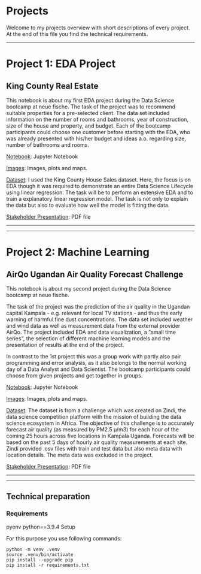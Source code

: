 # Projects

Welcome to my projects overview with short descriptions of every project.
At the end of this file you find the technical requirements.

---

# __Project 1: EDA Project__

## __King County Real Estate__

This notebook is about my first EDA project during the Data Science bootcamp at neue fische. 
The task of the project was to recommend suitable properties for a pre-selected client. The data set included information on the number of rooms and bathrooms, year of construction, size of the house and property, and budget. Each of the bootcamp participants could choose one customer before starting with the EDA, who was already presented with his/her budget and ideas a.o. regarding size, number of bathrooms and rooms. 

[Notebook](Project_1/notebooks): Jupyter Notebook

[Images](Project_1/images): Images, plots and maps.

[Dataset](Project_1/data): I used the King County House Sales dataset. Here, the focus is on EDA though it was required to demonstrate an entire Data Science Lifecycle using linear regression. The task will be to perform an extensive EDA and to train a explanatory linear regression model. The task is not only to explain the data but also to evaluate how well the model is fitting the data. 

[Stakeholder Presentation](https://github.com/IronMan2483/Projects/blob/main/Project_1/Stakeholder_JP.pdf): PDF file

---
---

# __Project 2: Machine Learning__

## __AirQo Ugandan Air Quality Forecast Challenge__

This notebook is about my second project during the Data Science bootcamp at neue fische. 

The task of the project was the prediction of the air quality in the Ugandan capital Kampala - e.g. relevant for local TV stations - and thus the early warning of harmful fine dust concentrations. The data set included weather and wind data as well as measurement data from the external provider AirQo.
The project included EDA and data visualization, a "small time series", the selection of different machine learning models and the presentation of results at the end of the project.

In contrast to the 1st project this was a group work with partly also pair programming and error analysis, as it also belongs to the normal working day of a Data Analyst and Data Scientist. The bootcamp participants could choose from given projects and get together in groups. 

[Notebook](https://github.com/IronMan2483/Projects/blob/main/Project_2/notebook/Air_quality_Uganda_final.ipynb): Jupyter Notebook

[Images](https://github.com/IronMan2483/Projects/tree/main/Project_2/images): Images, plots and maps.

[Dataset](https://zindi.africa/competitions/airqo-ugandan-air-quality-forecast-challenge/data): The dataset is from a challenge which was created on Zindi, the data science competition platform with the mission of building the data science ecosystem in Africa. The objective of this challenge is to accurately forecast air quality (as measured by PM2.5 µ/m3) for each hour of the coming 25 hours across five locations in Kampala Uganda. Forecasts will be based on the past 5 days of hourly air quality measurements at each site.
Zindi provided .csv files with train and test data but also meta data with location details. The meta data was excluded in the project.

[Stakeholder Presentation](https://github.com/IronMan2483/Projects/blob/main/Project_2/Project%202_%20ML-Uganda_Team%20RPK.pdf): PDF file

---
---

## __Technical preparation__


### __Requirements__

pyenv
python==3.9.4
Setup

For this purpose you use following commands:

````
python -m venv .venv
source .venv/bin/activate
pip install --upgrade pip
pip install -r requirements.txt

````
